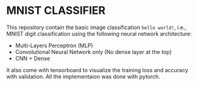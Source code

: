 # MNIST CLASSIFIER

This repository contain the basic image classification ``hello world!``, i.e., MNIST digit classification using the following neural network architecture:
* Multi-Layers Perceptron (MLP)
* Convolutional Neural Network only (No dense layer at the top)
* CNN + Dense 

It also come with tensorboard to visualize the training loss and accuracy with validation. All the implementaion was done with pytorch.
